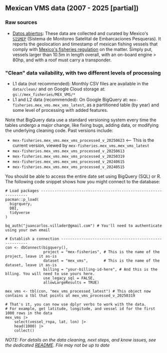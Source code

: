 ## Mexican VMS data (2007 - 2025 [partial])

### Raw sources

- [Datos abiertos](https://datos.gob.mx/busca/dataset/localizacion-y-monitoreo-satelital-de-embarcaciones-pesqueras): These data are collected and curated by Mexico's [`SISMEP`](https://www.gob.mx/conapesca/acciones-y-programas/sistema-de-monitoreo-satelital-de-embarcaciones-pesqueras) (Sistema de Monitoreo Satelital de Embarcaciones Pesqueras). It reports the geolocation and timestamp of mexican fishing vessels that comply with [Mexico's fisheries regulation](https://www.dof.gob.mx/nota_detalle.php?codigo=5399371&fecha=03/07/2015#gsc.tab=0) on the matter. Simply put, vessels larger than 10.5m in length overall, with an on-board engine > 80hp, and with a roof must carry a transponder.

### "Clean" data vailability, with two different levels of processing

- L1 data (not recommended): Monthly CSV files are available in the `data/clean/` and on Google Cloud storage at: `gs://mex_fisheries/MEX_VMS/*`
- L1 and L2 data (recommended): On Google BigQuery at: `mex-fisheries.mex_vms.mex_vms_latest`, as a partitioned table (by year) and some level of processing with added features.

Note that BigQuery data use a standard versioning system every time the tables undergo a major change, like fixing bugs, adding data, or modifying the underlying cleaning code. Past versions include:

- `mex-fisheries.mex_vms.mex_vms_processed_v_20250623` <-- This is the current version, viewed by `mex-fisheries.mex_vms.mex_vms_latest`
- `mex-fisheries.mex_vms.mex_vms_processed_v_20250613`
- `mex-fisheries.mex_vms.mex_vms_processed_v_20250319`
- `mex-fisheries.mex_vms.mex_vms_processed_v_20240615`
- `mex-fisheries.mex_vms.mex_vms_processed_v_20240515`

You should be able to access the entire date set using BigQuery (SQL) or R. The following code snippet shows how you might connect to the database:

```
# Load packages ----------------------------------------------------------------
pacman::p_load(
  bigrquery,
  DBI,
  tidyverse
)

bq_auth("juancarlos.villader@gmail.com") # You'll need to authenticate using your own email

# Establish a connection -------------------------------------------------------
con <- dbConnect(bigquery(),
                 project = "mex-fisheries", # This is the name of the project, leave it as-is
                 dataset = "mex_vms",       # This is the name of the dataset, leave it as-is
                 billing = "your-billing-id-here", # And this is the blling. You will need to use yours here.
                 use_legacy_sql = FALSE, 
                 allowLargeResults = TRUE)
  
mex_vms <- tbl(con, "mex_vms_processed_latest") # This object now contains a tbl that points at mex_vms_processed_v_20250319

# That's it, you can now use dplyr verbs to work with the data.
# For example, get latitude, longitude, and vessel id for the first 1000 rows in the data
mex_vms |> 
    select(vessel_rnpa, lat, lon) |> 
    head(1000) |> 
    collect()
```

_NOTE: For details on the data cleaning, next steps, and know issues, see the dedicated [README](/scripts). File may not be up to date_
